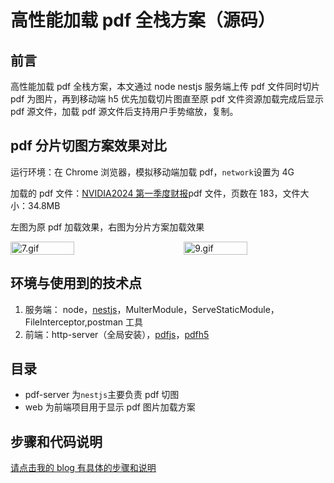 # 高性能加载 pdf 全栈方案（源码）

## 前言

高性能加载 pdf 全栈方案，本文通过 node nestjs 服务端上传 pdf 文件同时切片 pdf 为图片，再到移动端 h5 优先加载切片图直至原 pdf 文件资源加载完成后显示 pdf 源文件，加载 pdf 源文件后支持用户手势缩放，复制。

## pdf 分片切图方案效果对比

运行环境：在 Chrome 浏览器，模拟移动端加载 pdf，`network`设置为 4G

加载的 pdf 文件：[NVIDIA2024 第一季度财报](chrome-extension://lbcbipoloacjakecofjkohgllhojdhhp/assets/pdf-viewer/web/viewer.html?file=https%3A%2F%2Fs201.q4cdn.com%2F141608511%2Ffiles%2Fdoc_financials%2F2024%2Far%2FNVIDIA-2024-Annual-Report.pdf)pdf 文件，页数在 183，文件大小：34.8MB

左图为原 pdf 加载效果，右图为分片方案加载效果

 <div style="display: flex; justify-content: space-between; align-items: center; width: 100%;">
        <img src="./docs/7.gif" alt="7.gif" style="width: 45%;" />
        <img src="./docs/9.gif" alt="9.gif" style="width: 45%;" />
 </div>

## 环境与使用到的技术点

1. 服务端： node，[nestjs](https://nestjs.com/)，MulterModule，ServeStaticModule，FileInterceptor,postman 工具
2. 前端：http-server（全局安装），[pdfjs](https://mozilla.github.io/pdf.js/)，[pdfh5](https://github.com/gjTool/pdfh5)

## 目录

- pdf-server 为`nestjs`主要负责 pdf 切图
- web 为前端项目用于显示 pdf 图片加载方案

## 步骤和代码说明

[请点击我的 blog 有具体的步骤和说明](https://juejin.cn/spost/7380292749179879439)
